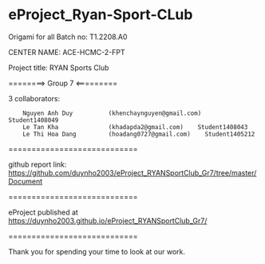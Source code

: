 # eProject_Ryan-Sport-CLub

Origami for all Batch no: T1.2208.A0

CENTER NAME: ACE-HCMC-2-FPT

Project title: RYAN Sports Club

========> Group 7 <=========

3 collaborators:

        Nguyen Anh Duy          (khenchaynguyen@gmail.com)      Student1408049
        Le Tan Kha              (khadapda2@gmail.com)    Student1408043
        Le Thi Hoa Dang         (hoadang0727@gmail.com)    Student1405212
============================

github report link: https://github.com/duynho2003/eProject_RYANSportClub_Gr7/tree/master/Document

============================

eProject published at https://duynho2003.github.io/eProject_RYANSportClub_Gr7/

============================

Thank you for spending your time to look at our work.
